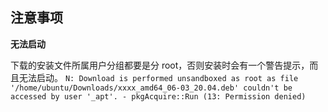 ## 注意事项

**无法启动**

下载的安装文件所属用户分组都要是分 root，否则安装时会有一个警告提示，而且无法启动。
`N: Download is performed unsandboxed as root as file '/home/ubuntu/Downloads/xxxx_amd64_06-03_20.04.deb' couldn't be accessed by user '_apt'. - pkgAcquire::Run (13: Permission denied)`
